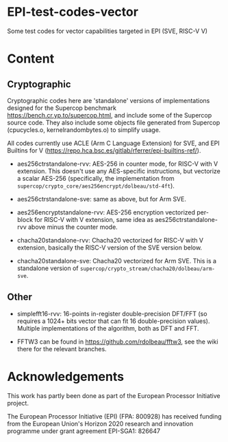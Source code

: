 # EPI-test-codes-vector

Some test codes for vector capabilities targeted in EPI (SVE, RISC-V V)

# Content

## Cryptographic

Cryptographic codes here are 'standalone' versions of implementations designed for the Supercop benchmark <https://bench.cr.yp.to/supercop.html>, and include some of the Supercop source code. They also include some objects file generated from Supercop (cpucycles.o, kernelrandombytes.o) to simplify usage.

All codes currently use ACLE (Arm C Language Extension) for SVE, and EPI Builtins for V (<https://repo.hca.bsc.es/gitlab/rferrer/epi-builtins-ref/>).

* aes256ctrstandalone-rvv: AES-256 in counter mode, for RISC-V with V extension. This doesn't use any AES-specific instructions, but vectorize a scalar AES-256 (specifically, the implementation from `supercop/crypto_core/aes256encrypt/dolbeau/std-4ft`).

* aes256ctrstandalone-sve: same as above, but for Arm SVE.

* aes256encryptstandalone-rvv: AES-256 encryption vectorized per-block for RISC-V with V extension, same idea as aes256ctrstandalone-rvv above minus the counter mode.

* chacha20standalone-rvv: Chacha20 vectorized for RISC-V with V extension, basically the RISC-V version of the SVE version below.

* chacha20standalone-sve: Chacha20 vectorized for Arm SVE. This is a standalone version of `supercop/crypto_stream/chacha20/dolbeau/arm-sve`.

## Other

* simplefft16-rvv: 16-points in-register double-precision DFT/FFT (so requires a 1024+ bits vector that can fit 16 double-precision values). Multiple implementations of the algorithm, both as DFT and FFT.

* FFTW3 can be found in https://github.com/rdolbeau/fftw3, see the wiki there for the relevant branches.

# Acknowledgements

This work has partly been done as part of the European Processor Initiative project.

The European Processor Initiative (EPI) (FPA: 800928) has received funding from the European Union's Horizon 2020 research and innovation programme under grant agreement EPI-SGA1: 826647
